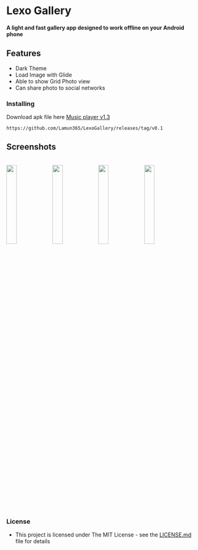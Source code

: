 # Lexo Gallery
**A light and fast gallery app designed to work offline on your Android phone**

## Features
 * Dark Theme
 * Load Image with Glide
 * Able to show Grid Photo view
 * Can share photo to social networks

### Installing
Download apk file here [Music player v1.3](https://github.com/Lamun365/LexoGallery/releases/tag/v0.1)
```
https://github.com/Lamun365/LexoGallery/releases/tag/v0.1
```
## Screenshots
</br>
<img src="https://user-images.githubusercontent.com/77043627/115544063-f18ffd00-a2c3-11eb-87ee-b4530bd7a768.jpg" width="23%"></img> <img src="https://user-images.githubusercontent.com/77043627/115544070-f3f25700-a2c3-11eb-9c8a-d13bf674c7d9.jpg" width="23%"></img> <img src="https://user-images.githubusercontent.com/77043627/115544076-f5bc1a80-a2c3-11eb-908e-da343724f5a3.jpg" width="23%"></img> <img src="https://user-images.githubusercontent.com/77043627/115544080-f654b100-a2c3-11eb-9230-b9381cbddeea.jpg" width="23%"></img> 
</br>


### License

* This project is licensed under The MIT License - see the [LICENSE.md](/LICENSE) file for details
